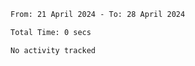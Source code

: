 <!--START_SECTION:waka-->

```txt
From: 21 April 2024 - To: 28 April 2024

Total Time: 0 secs

No activity tracked
```

<!--END_SECTION:waka-->
